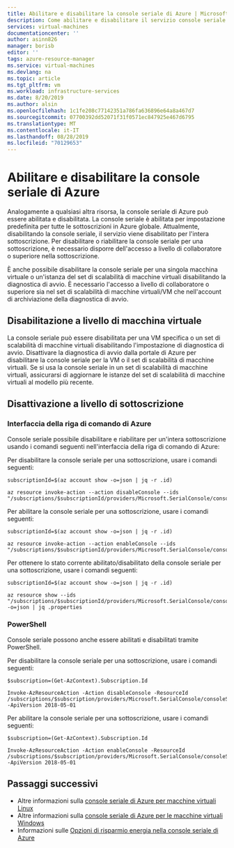 ```yaml
---
title: Abilitare e disabilitare la console seriale di Azure | Microsoft Docs
description: Come abilitare e disabilitare il servizio console seriale di Azure
services: virtual-machines
documentationcenter: ''
author: asinn826
manager: borisb
editor: ''
tags: azure-resource-manager
ms.service: virtual-machines
ms.devlang: na
ms.topic: article
ms.tgt_pltfrm: vm
ms.workload: infrastructure-services
ms.date: 8/20/2019
ms.author: alsin
ms.openlocfilehash: 1c1fe208c77142351a786fa636896e64a8a467d7
ms.sourcegitcommit: 07700392dd52071f31f0571ec847925e467d6795
ms.translationtype: MT
ms.contentlocale: it-IT
ms.lasthandoff: 08/28/2019
ms.locfileid: "70129653"
---
```

# <a name="enable-and-disable-the-azure-serial-console"></a>Abilitare e disabilitare la console seriale di Azure

Analogamente a qualsiasi altra risorsa, la console seriale di Azure può essere abilitata e disabilitata. La console seriale è abilitata per impostazione predefinita per tutte le sottoscrizioni in Azure globale. Attualmente, disabilitando la console seriale, il servizio viene disabilitato per l'intera sottoscrizione. Per disabilitare o riabilitare la console seriale per una sottoscrizione, è necessario disporre dell'accesso a livello di collaboratore o superiore nella sottoscrizione.

È anche possibile disabilitare la console seriale per una singola macchina virtuale o un'istanza del set di scalabilità di macchine virtuali disabilitando la diagnostica di avvio. È necessario l'accesso a livello di collaboratore o superiore sia nel set di scalabilità di macchine virtuali/VM che nell'account di archiviazione della diagnostica di avvio.

## <a name="vm-level-disable"></a>Disabilitazione a livello di macchina virtuale
La console seriale può essere disabilitata per una VM specifica o un set di scalabilità di macchine virtuali disabilitando l'impostazione di diagnostica di avvio. Disattivare la diagnostica di avvio dalla portale di Azure per disabilitare la console seriale per la VM o il set di scalabilità di macchine virtuali. Se si usa la console seriale in un set di scalabilità di macchine virtuali, assicurarsi di aggiornare le istanze del set di scalabilità di macchine virtuali al modello più recente.


## <a name="subscription-level-disable"></a>Disattivazione a livello di sottoscrizione

### <a name="azure-cli"></a>Interfaccia della riga di comando di Azure

Console seriale possibile disabilitare e riabilitare per un'intera sottoscrizione usando i comandi seguenti nell'interfaccia della riga di comando di Azure:

Per disabilitare la console seriale per una sottoscrizione, usare i comandi seguenti:
```azurecli-interactive
subscriptionId=$(az account show -o=json | jq -r .id)

az resource invoke-action --action disableConsole --ids "/subscriptions/$subscriptionId/providers/Microsoft.SerialConsole/consoleServices/default"
```

Per abilitare la console seriale per una sottoscrizione, usare i comandi seguenti:
```azurecli-interactive
subscriptionId=$(az account show -o=json | jq -r .id)

az resource invoke-action --action enableConsole --ids "/subscriptions/$subscriptionId/providers/Microsoft.SerialConsole/consoleServices/default"
```

Per ottenere lo stato corrente abilitato/disabilitato della console seriale per una sottoscrizione, usare i comandi seguenti:
```azurecli-interactive
subscriptionId=$(az account show -o=json | jq -r .id)

az resource show --ids "/subscriptions/$subscriptionId/providers/Microsoft.SerialConsole/consoleServices/default" -o=json | jq .properties
```

### <a name="powershell"></a>PowerShell

Console seriale possono anche essere abilitati e disabilitati tramite PowerShell.

Per disabilitare la console seriale per una sottoscrizione, usare i comandi seguenti:
```azurepowershell-interactive
$subscription=(Get-AzContext).Subscription.Id

Invoke-AzResourceAction -Action disableConsole -ResourceId /subscriptions/$subscription/providers/Microsoft.SerialConsole/consoleServices/default -ApiVersion 2018-05-01
```

Per abilitare la console seriale per una sottoscrizione, usare i comandi seguenti:
```azurepowershell-interactive
$subscription=(Get-AzContext).Subscription.Id

Invoke-AzResourceAction -Action enableConsole -ResourceId /subscriptions/$subscription/providers/Microsoft.SerialConsole/consoleServices/default -ApiVersion 2018-05-01
```

## <a name="next-steps"></a>Passaggi successivi
* Altre informazioni sulla [console seriale di Azure per macchine virtuali Linux](./serial-console-linux.md)
* Altre informazioni sulla [console seriale di Azure per le macchine virtuali Windows](./serial-console-windows.md)
* Informazioni sulle [Opzioni di risparmio energia nella console seriale di Azure](./serial-console-power-options.md)